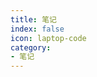 ```yaml
---
title: 笔记
index: false
icon: laptop-code
category:
- 笔记
---
```


[//]: # (## 目录)

[//]: # (- [VuePress搭建]&#40;VuePress/vuepress搭建.md&#41;)


<AutoCatalog />